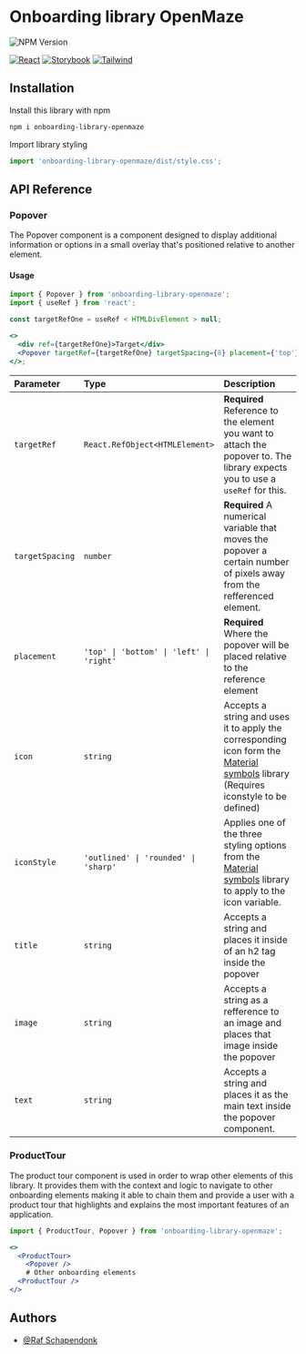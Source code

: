 # Onboarding library OpenMaze

![NPM Version](https://img.shields.io/npm/v/onboarding-library-openmaze)

[![React](https://img.shields.io/badge/React-20232A?style=for-the-badge&logo=react&logoColor=61DAFB)](https://react.dev)
[![Storybook](https://img.shields.io/badge/storybook-FF4785?style=for-the-badge&logo=storybook&logoColor=white)](https://storybook.js.org)
[![Tailwind](https://img.shields.io/badge/Tailwind_CSS-38B2AC?style=for-the-badge&logo=tailwind-css&logoColor=white)](https://tailwindcss.com)

## Installation

Install this library with npm

```bash
npm i onboarding-library-openmaze
```

Import library styling

```jsx
import 'onboarding-library-openmaze/dist/style.css';
```

## API Reference

### Popover

The Popover component is a component designed to display additional information or options in a small overlay that's positioned relative to another element.

#### Usage

```jsx
import { Popover } from 'onboarding-library-openmaze';
import { useRef } from 'react';

const targetRefOne = useRef < HTMLDivElement > null;

<>
  <div ref={targetRefOne}>Target</div>
  <Popover targetRef={targetRefOne} targetSpacing={8} placement={'top'} />
</>;
```

| Parameter       | Type                                     | Description                                                                                                                                                                                           |
| :-------------- | :--------------------------------------- | :---------------------------------------------------------------------------------------------------------------------------------------------------------------------------------------------------- |
| `targetRef`     | `React.RefObject<HTMLElement>`           | **Required** Reference to the element you want to attach the popover to. The library expects you to use a `useRef` for this.                                                                          |
| `targetSpacing` | `number`                                 | **Required** A numerical variable that moves the popover a certain number of pixels away from the refferenced element.                                                                                |
| `placement`     | `'top' \| 'bottom' \| 'left' \| 'right'` | **Required** Where the popover will be placed relative to the reference element                                                                                                                       |
| `icon`          | `string`                                 | Accepts a string and uses it to apply the corresponding icon form the [Material symbols](https://fonts.google.com/icons?icon.size=24&icon.color=%23e8eaed) library (Requires iconstyle to be defined) |
| `iconStyle`     | `'outlined' \| 'rounded' \| 'sharp'`     | Applies one of the three styling options from the [Material symbols](https://fonts.google.com/icons?icon.size=24&icon.color=%23e8eaed) library to apply to the icon variable.                         |
| `title`         | `string`                                 | Accepts a string and places it inside of an h2 tag inside the popover                                                                                                                                 |
| `image`         | `string`                                 | Accepts a string as a refference to an image and places that image inside the popover                                                                                                                 |
| `text`          | `string`                                 | Accepts a string and places it as the main text inside the popover component.                                                                                                                         |

### ProductTour

The product tour component is used in order to wrap other elements of this library. It provides them with the context and logic to navigate to other onboarding elements making it able to chain them and provide a user with a product tour that highlights and explains the most important features of an application.

```jsx
import { ProductTour, Popover } from 'onboarding-library-openmaze';

<>
  <ProductTour>
    <Popover />
    # Other onboarding elements
  <ProductTour />
</>
```

<!--
## Npm deployment TO-DO

To deploy this project to the npm repository run

```bash
  npm run deploy
```

## Run Locally TO-DO

Clone the project

```bash
  git clone https://link-to-project
```

Go to the project directory

```bash
  cd my-project
```

Install dependencies

```bash
  npm install
```

Start the server

```bash
  npm run start
``` -->

## Authors

- [@Raf Schapendonk](https://github.com/RafSchapendonk)
